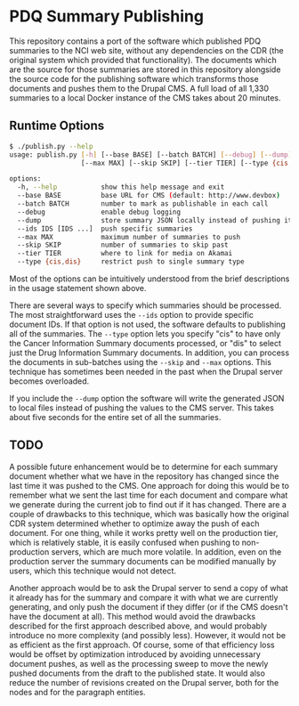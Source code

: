 # PDQ Summary Publishing

This repository contains a port of the software which published PDQ summaries to the NCI web site, without any dependencies on the CDR (the original system which provided that functionality). The documents which are the source for those summaries are stored in this repository alongside the source code for the publishing software which transforms those documents and pushes them to the Drupal CMS. A full load of all 1,330 summaries to a local Docker instance of the CMS takes about 20 minutes.

## Runtime Options

```bash
$ ./publish.py --help
usage: publish.py [-h] [--base BASE] [--batch BATCH] [--debug] [--dump] [--ids IDS [IDS ...]]
                  [--max MAX] [--skip SKIP] [--tier TIER] [--type {cis,dis}]

options:
  -h, --help           show this help message and exit
  --base BASE          base URL for CMS (default: http://www.devbox)
  --batch BATCH        number to mark as publishable in each call
  --debug              enable debug logging
  --dump               store summary JSON locally instead of pushing it
  --ids IDS [IDS ...]  push specific summaries
  --max MAX            maximum number of summaries to push
  --skip SKIP          number of summaries to skip past
  --tier TIER          where to link for media on Akamai
  --type {cis,dis}     restrict push to single summary type
  ```

Most of the options can be intuitively understood from the brief descriptions in the usage statement shown above.

There are several ways to specify which summaries should be processed. The most straightforward uses the `--ids` option to provide specific document IDs. If that option is not used, the software defaults to publishing all of the summaries. The `--type` option lets you specify "cis" to have only the Cancer Information Summary documents processed, or "dis" to select just the Drug Information Summary documents. In addition, you can process the documents in sub-batches using the `--skip` and `--max` options. This technique has sometimes been needed in the past when the Drupal server becomes overloaded.

If you include the `--dump` option the software will write the generated JSON to local files instead of pushing the values to the CMS server. This takes about five seconds for the entire set of all the summaries.

## TODO

A possible future enhancement would be to determine for each summary document whether what we have in the repository has changed since the last time it was pushed to the CMS. One approach for doing this would be to remember what we sent the last time for each document and compare what we generate during the current job to find out if it has changed. There are a couple of drawbacks to this technique, which was basically how the original CDR system determined whether to optimize away the push of each document. For one thing, while it works pretty well on the production tier, which is relatively stable, it is easily confused when pushing to non-production servers, which are much more volatile. In addition, even on the production server the summary documents can be modified manually by users, which this technique would not detect.

Another approach would be to ask the Drupal server to send a copy of what it already has for the summary and compare it with what we are currently generating, and only push the document if they differ (or if the CMS doesn't have the document at all). This method would avoid the drawbacks described for the first approach described above, and would probably introduce no more complexity (and possibly less). However, it would not be as efficient as the first approach. Of course, some of that efficiency loss would be offset by optimization introduced by avoiding unnecessary document pushes, as well as the processing sweep to move the newly pushed documents from the draft to the published state. It would also reduce the number of revisions created on the Drupal server, both for the nodes and for the paragraph entities.